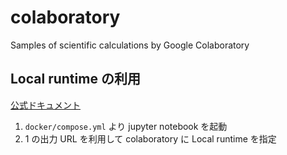 # colaboratory

Samples of scientific calculations by Google Colaboratory 

## Local runtime の利用

[公式ドキュメント](https://research.google.com/colaboratory/local-runtimes.html)

1. `docker/compose.yml` より jupyter notebook を起動
2. 1 の出力 URL を利用して colaboratory に Local runtime を指定
